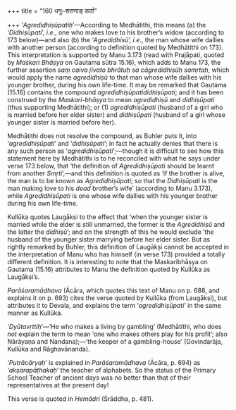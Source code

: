 +++
title = "160 धनुः-शराणाङ् कर्ता"

+++
‘*Agredidhiṣūpatiḥ*’—According to Medhātithi, this means (a) the
‘*Didhiṣūpati*’, *i.e*., one who makes love to his brother’s widow
(according to 173 below)—and also (b) the ‘*Agredidhisū*’, *i.e*., the
man whose wife dallies with another person (according to definition
quoted by Medhātithi on 173). This interpretation is supported by Manu
3.173 (read with Prajāpati, quoted by *Maskari Bhāṣya* on Gautama sūtra
15.16), which adds to Manu 173, the further assertion *saṃ caiva jīvato
bhrātuḥ sa cāgredidhiṣūḥ samṛtaḥ*, which would apply the name
*agredidhiṣū* to that man whose wife dallies with his younger brother,
during his own life-time. It may be remarked that Gautama (15.16)
contains the compound *agredidhiṣūpatididhiṣūpati*; and it has been
construed by the *Maskari-bhāṣya* to mean *agredidhiṣū* and
*didhiṣūpati* (thus supporting Medhātithi); or (1) *agredidhiṣūpati*
(husband of a girl who is married before her elder sister) and
*didhiṣūpati* (husband of a girl whose younger sister is married before
her).

Medhātithi does not resolve the compound, as Buhler puts it, into
‘*agredidhiṣūpati*’ and ‘*didhiṣūpati*’; in fact he actually denies that
there is any such person as ‘*agredidhiṣūpati*’;—though it is difficult
to see how this statement here by Medhātithi is to he reconciled with
what he says under verse 173 below, that ‘the definition of
*Agredidhiṣūpati* should be learnt from another *Smṛti*’,—and this
definition is quoted as ‘if the brother is alive, the man is to be known
as *Agredidhiṣūpati*; so that the *Didhiṣūpati* is the man making love
to his *dead* brother’s wife’ (according to Manu 3.173), while
*Agredidhiṣūpati* is one whose wife dallies with his younger brother
during his own life-time.

Kullūka quotes Laugākṣi to the effect that ‘when the younger sister is
married while the elder is still unmarried, the former is the
*Agredidhiṣū* and the latter the *didhiṣū*’; and on the strength of this
he would exclude ‘the husband of the younger sister marrying before her
elder sister. But as rightly remarked by Buhler, this definition of
Laugākṣi cannot be accepted in the interpretation of Manu who has
himself (in verse 173) provided a totally different definition. It is
interesting to note that the Maskaribhāṣya on Gautama (15.16) attributes
to Manu the definition quoted by Kullūka as Laugākṣi’s.

*Parāśaramādhava* (Ācāra, which quotes this text of Manu on p. 688, and
explains it on p. 693) cites the verse quoted by Kullūka (from
Laugākṣi), but attributes it to Devala, and explains the term
‘*agredidhiṣūpati*’ in the same manner as Kullūka.

‘*Dyūtavṛttiḥ*’—‘He who makes a living by gambling’ (Medhātithi, who
does *not* explain the term to mean ‘one who makes others play for his
profit’; also Nārāyaṇa and Nandana);—‘the keeper of a gambling-house’
(Govindarāja, Kullūka and Rāghavānanda).

‘*Putrācāryaḥ*’ is explained in *Parāśaramādhava* (Ācāra, p. 694) as
‘*akṣarapāṭhakaḥ*’ the teacher of alphabets. So the status of the
Primary School Teacher of ancient days was no better than that of their
representatives at the present day!

This verse is quoted in *Hemādri* (Śrāddha, p. 481).


